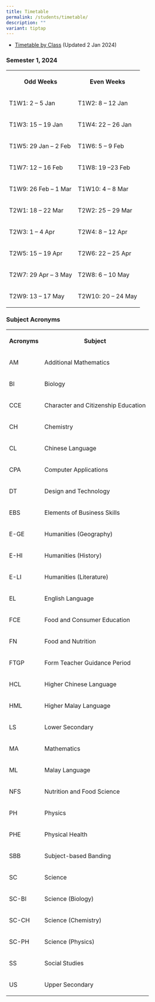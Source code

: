 ```yaml
---
title: Timetable
permalink: /students/timetable/
description: ""
variant: tiptap
---
```

<ul data-tight="true" class="tight"><li><p><a href="/files/For%20Students/2024%20sem%201%20timetable%20class%201%20jan_2024.pdf" rel="noopener noreferrer nofollow" target="_blank">Timetable by Class</a> (Updated 2 Jan 2024)</p></li></ul><h3>Semester 1, 2024</h3><table><tbody><tr><th rowspan="1" colspan="1"><p>Odd Weeks</p></th><th rowspan="1" colspan="1"><p>Even Weeks</p></th></tr><tr><td rowspan="1" colspan="1"><p>T1W1: 2 – 5 Jan</p></td><td rowspan="1" colspan="1"><p>T1W2: 8 – 12 Jan</p></td></tr><tr><td rowspan="1" colspan="1"><p>T1W3: 15 – 19 Jan</p></td><td rowspan="1" colspan="1"><p>T1W4: 22 – 26 Jan</p></td></tr><tr><td rowspan="1" colspan="1"><p>T1W5: 29 Jan – 2 Feb</p></td><td rowspan="1" colspan="1"><p>T1W6: 5 – 9 Feb</p></td></tr><tr><td rowspan="1" colspan="1"><p>T1W7: 12 – 16 Feb</p></td><td rowspan="1" colspan="1"><p>T1W8: 19 –23 Feb</p></td></tr><tr><td rowspan="1" colspan="1"><p>T1W9: 26 Feb – 1 Mar</p></td><td rowspan="1" colspan="1"><p>T1W10: 4 – 8 Mar</p></td></tr><tr><td rowspan="1" colspan="1"><p>T2W1: 18 – 22 Mar</p></td><td rowspan="1" colspan="1"><p>T2W2: 25 – 29 Mar</p></td></tr><tr><td rowspan="1" colspan="1"><p>T2W3: 1 – 4 Apr</p></td><td rowspan="1" colspan="1"><p>T2W4: 8 – 12 Apr</p></td></tr><tr><td rowspan="1" colspan="1"><p>T2W5: 15 – 19 Apr</p></td><td rowspan="1" colspan="1"><p>T2W6: 22 – 25 Apr</p></td></tr><tr><td rowspan="1" colspan="1"><p>T2W7: 29 Apr – 3 May</p></td><td rowspan="1" colspan="1"><p>T2W8: 6 – 10 May</p></td></tr><tr><td rowspan="1" colspan="1"><p>T2W9: 13 – 17 May</p></td><td rowspan="1" colspan="1"><p>T2W10: 20 – 24 May</p></td></tr></tbody></table><h3>Subject Acronyms</h3><table><tbody><tr><th rowspan="1" colspan="1"><p>Acronyms</p></th><th rowspan="1" colspan="1"><p>Subject</p></th></tr><tr><td rowspan="1" colspan="1"><p>AM</p></td><td rowspan="1" colspan="1"><p>Additional Mathematics</p></td></tr><tr><td rowspan="1" colspan="1"><p>BI</p></td><td rowspan="1" colspan="1"><p>Biology</p></td></tr><tr><td rowspan="1" colspan="1"><p>CCE</p></td><td rowspan="1" colspan="1"><p>Character and Citizenship Education</p></td></tr><tr><td rowspan="1" colspan="1"><p>CH</p></td><td rowspan="1" colspan="1"><p>Chemistry</p></td></tr><tr><td rowspan="1" colspan="1"><p>CL</p></td><td rowspan="1" colspan="1"><p>Chinese Language</p></td></tr><tr><td rowspan="1" colspan="1"><p>CPA</p></td><td rowspan="1" colspan="1"><p>Computer Applications</p></td></tr><tr><td rowspan="1" colspan="1"><p>DT</p></td><td rowspan="1" colspan="1"><p>Design and Technology</p></td></tr><tr><td rowspan="1" colspan="1"><p>EBS</p></td><td rowspan="1" colspan="1"><p>Elements of Business Skills</p></td></tr><tr><td rowspan="1" colspan="1"><p>E-GE</p></td><td rowspan="1" colspan="1"><p>Humanities (Geography)</p></td></tr><tr><td rowspan="1" colspan="1"><p>E-HI</p></td><td rowspan="1" colspan="1"><p>Humanities (History)</p></td></tr><tr><td rowspan="1" colspan="1"><p>E-LI</p></td><td rowspan="1" colspan="1"><p>Humanities (Literature)</p></td></tr><tr><td rowspan="1" colspan="1"><p>EL</p></td><td rowspan="1" colspan="1"><p>English Language</p></td></tr><tr><td rowspan="1" colspan="1"><p>FCE</p></td><td rowspan="1" colspan="1"><p>Food and Consumer Education</p></td></tr><tr><td rowspan="1" colspan="1"><p>FN</p></td><td rowspan="1" colspan="1"><p>Food and Nutrition</p></td></tr><tr><td rowspan="1" colspan="1"><p>FTGP</p></td><td rowspan="1" colspan="1"><p>Form Teacher Guidance Period</p></td></tr><tr><td rowspan="1" colspan="1"><p>HCL</p></td><td rowspan="1" colspan="1"><p>Higher Chinese Language</p></td></tr><tr><td rowspan="1" colspan="1"><p>HML</p></td><td rowspan="1" colspan="1"><p>Higher Malay Language</p></td></tr><tr><td rowspan="1" colspan="1"><p>LS</p></td><td rowspan="1" colspan="1"><p>Lower Secondary</p></td></tr><tr><td rowspan="1" colspan="1"><p>MA</p></td><td rowspan="1" colspan="1"><p>Mathematics</p></td></tr><tr><td rowspan="1" colspan="1"><p>ML</p></td><td rowspan="1" colspan="1"><p>Malay Language</p></td></tr><tr><td rowspan="1" colspan="1"><p>NFS</p></td><td rowspan="1" colspan="1"><p>Nutrition and Food Science</p></td></tr><tr><td rowspan="1" colspan="1"><p>PH</p></td><td rowspan="1" colspan="1"><p>Physics</p></td></tr><tr><td rowspan="1" colspan="1"><p>PHE</p></td><td rowspan="1" colspan="1"><p>Physical Health</p></td></tr><tr><td rowspan="1" colspan="1"><p>SBB</p></td><td rowspan="1" colspan="1"><p>Subject-based Banding</p></td></tr><tr><td rowspan="1" colspan="1"><p>SC</p></td><td rowspan="1" colspan="1"><p>Science</p></td></tr><tr><td rowspan="1" colspan="1"><p>SC-BI</p></td><td rowspan="1" colspan="1"><p>Science (Biology)</p></td></tr><tr><td rowspan="1" colspan="1"><p>SC-CH</p></td><td rowspan="1" colspan="1"><p>Science (Chemistry)</p></td></tr><tr><td rowspan="1" colspan="1"><p>SC-PH</p></td><td rowspan="1" colspan="1"><p>Science (Physics)</p></td></tr><tr><td rowspan="1" colspan="1"><p>SS</p></td><td rowspan="1" colspan="1"><p>Social Studies</p></td></tr><tr><td rowspan="1" colspan="1"><p>US</p></td><td rowspan="1" colspan="1"><p>Upper Secondary</p></td></tr></tbody></table><p></p>